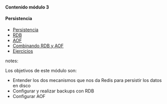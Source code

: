 #### Contenido módulo 3

#### Persistencia

* [Persistencia](/#persistence)
* [RDB](/#rdb)
* [AOF](/#aof)
* [Combinando RDB y AOF](/#combining_rdb_and_aof)
* [Ejercicios](/#exercises)

notes:

Los objetivos de este módulo son:

* Entender los dos mecanismos que nos da Redis para persistir los datos en disco
* Configurar y realizar backups con RDB
* Configurar AOF
